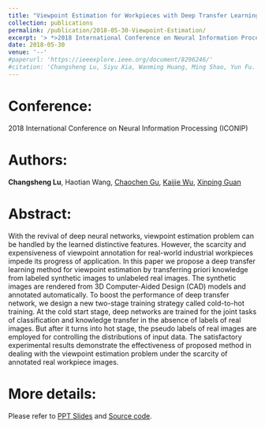 ```yaml
---
title: "Viewpoint Estimation for Workpieces with Deep Transfer Learning from Cold to Hot"
collection: publications
permalink: /publication/2018-05-30-Viewpoint-Estimation/
excerpt: '> *>2018 International Conference on Neural Information Processing (ICONIP) (oral presentation)*<br>>***Changsheng Lu**, Haotian Wang, Chaochen Gu, Kaijie Wu, Xinping Guan*<br>>In this paper, we propose a deep transfer learning method for viewpoint estimation by transferring priori knowledge from labeled synthetic images to unlabeled real images. The synthetic images are rendered from 3D Computer-Aided Design (CAD) models and annotated automatically. To boost the performance of deep transfer network, we design a new two-stage training strategy called cold-to-hot training. At the cold start stage, deep networks are trained for the joint tasks of classification and knowledge transfer in the absence of labels of real images. But after it turns into hot stage, the pseudo labels of real images are employed for controlling the distributions of input data.'
date: 2018-05-30
venue: '--'
#paperurl: 'https://ieeexplore.ieee.org/document/8296246/'
#citation: 'Changsheng Lu, Siyu Xia, Wanming Huang, Ming Shao, Yun Fu. Circle Detection by Arc-support Line Segments. In: The 24rd IEEE International Conference on Image Processing (ICIP).'
---
```


Conference:
===
2018 International Conference on Neural Information Processing (ICONIP)

Authors: 
===
**Changsheng Lu**, Haotian Wang, [Chaochen Gu](http://iwin.sjtu.edu.cn/sub/faculty/%E8%B0%B7%E6%9C%9D%E8%87%A3.html), [Kaijie Wu](http://iwin.sjtu.edu.cn/sub/faculty/%E5%90%B4%E5%BC%80%E6%9D%B0.html), [Xinping Guan](http://iwin.sjtu.edu.cn/sub/faculty/%E5%85%B3%E6%96%B0%E5%B9%B3.html)

Abstract: 
===
With the revival of deep neural networks, viewpoint estimation problem can be handled by the learned distinctive features. However, the scarcity and expensiveness of viewpoint annotation for real-world industrial workpieces impede its progress of application. In this paper we propose a deep transfer learning method for viewpoint estimation by transferring priori knowledge from labeled synthetic images to unlabeled real images. The synthetic images are rendered from 3D Computer-Aided Design (CAD) models and annotated automatically. To boost the performance of deep transfer network, we design a new two-stage training strategy called cold-to-hot training. At the cold start stage, deep networks are trained for the joint tasks of classification and knowledge transfer in the absence of labels of real images. But after it turns into hot stage, the pseudo labels of real images are employed for controlling the distributions of input data. The satisfactory experimental results demonstrate the effectiveness of proposed method in dealing with the viewpoint estimation problem under the scarcity of annotated real workpiece images. 

More details:
===  
Please refer to [PPT Slides](https://alanlusun.github.io/files/Viewpoint-estimation-ICONIP2018.pdf) and [Source code](https://github.com/haotian-wang/viewpoint-estimation).
